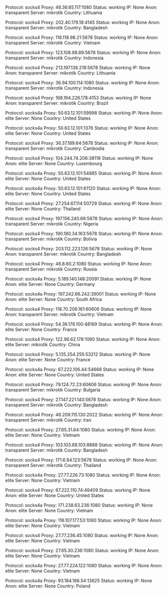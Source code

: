 Protocol: socks4
Proxy: 46.36.65.117:1080
Status: working
IP: None
Anon: transparent
Server: mikrotik
Country: Lithuania

Protocol: socks4
Proxy: 202.40.179.18:4145
Status: working
IP: None
Anon: transparent
Server: mikrotik
Country: Bangladesh

Protocol: socks4
Proxy: 116.118.98.21:5678
Status: working
IP: None
Anon: transparent
Server: mikrotik
Country: Vietnam

Protocol: socks4
Proxy: 123.108.98.89:5678
Status: working
IP: None
Anon: transparent
Server: mikrotik
Country: Indonesia

Protocol: socks4
Proxy: 213.197.136.218:5678
Status: working
IP: None
Anon: transparent
Server: mikrotik
Country: Lithuania

Protocol: socks4
Proxy: 36.94.100.114:1080
Status: working
IP: None
Anon: transparent
Server: mikrotik
Country: Indonesia

Protocol: socks4
Proxy: 168.194.226.178:4153
Status: working
IP: None
Anon: transparent
Server: mikrotik
Country: Brazil

Protocol: socks4a
Proxy: 50.63.12.101:59998
Status: working
IP: None
Anon: elite
Server: None
Country: United States

Protocol: socks4a
Proxy: 50.63.12.101:1376
Status: working
IP: None
Anon: elite
Server: None
Country: United States

Protocol: socks4
Proxy: 36.37.189.64:5678
Status: working
IP: None
Anon: transparent
Server: mikrotik
Country: Cambodia

Protocol: socks4
Proxy: 104.244.74.206:38118
Status: working
IP: None
Anon: elite
Server: None
Country: Luxembourg

Protocol: socks4a
Proxy: 50.63.12.101:54885
Status: working
IP: None
Anon: elite
Server: None
Country: United States

Protocol: socks4a
Proxy: 50.63.12.101:61120
Status: working
IP: None
Anon: elite
Server: None
Country: United States

Protocol: socks4
Proxy: 27.254.67.114:50729
Status: working
IP: None
Anon: elite
Server: None
Country: Thailand

Protocol: socks4
Proxy: 197.156.240.66:5678
Status: working
IP: None
Anon: transparent
Server: mikrotik
Country: Nigeria

Protocol: socks4
Proxy: 190.180.34.163:5678
Status: working
IP: None
Anon: transparent
Server: mikrotik
Country: Bolivia

Protocol: socks4
Proxy: 203.112.223.126:5678
Status: working
IP: None
Anon: transparent
Server: mikrotik
Country: Bangladesh

Protocol: socks4
Proxy: 46.8.60.2:1080
Status: working
IP: None
Anon: transparent
Server: mikrotik
Country: Russia

Protocol: socks4a
Proxy: 5.189.140.148:20091
Status: working
IP: None
Anon: elite
Server: None
Country: Germany

Protocol: socks4a
Proxy: 197.242.66.242:39001
Status: working
IP: None
Anon: elite
Server: None
Country: South Africa

Protocol: socks4
Proxy: 118.70.206.161:60606
Status: working
IP: None
Anon: transparent
Server: mikrotik
Country: Vietnam

Protocol: socks4
Proxy: 54.36.176.100:48169
Status: working
IP: None
Anon: elite
Server: None
Country: France

Protocol: socks4
Proxy: 122.96.62.178:1080
Status: working
IP: None
Anon: elite
Server: mikrotik
Country: China

Protocol: socks4
Proxy: 5.135.254.255:53212
Status: working
IP: None
Anon: elite
Server: None
Country: France

Protocol: socks4a
Proxy: 67.222.106.44:54666
Status: working
IP: None
Anon: elite
Server: None
Country: United States

Protocol: socks4
Proxy: 79.124.72.23:60606
Status: working
IP: None
Anon: transparent
Server: mikrotik
Country: Bulgaria

Protocol: socks4
Proxy: 27.147.221.140:5678
Status: working
IP: None
Anon: transparent
Server: mikrotik
Country: Bangladesh

Protocol: socks4
Proxy: 46.209.115.130:2022
Status: working
IP: None
Anon: transparent
Server: mikrotik
Country: Iran

Protocol: socks4
Proxy: 27.65.31.64:1080
Status: working
IP: None
Anon: elite
Server: None
Country: Vietnam

Protocol: socks4
Proxy: 103.103.88.103:8888
Status: working
IP: None
Anon: transparent
Server: mikrotik
Country: Bangladesh

Protocol: socks4
Proxy: 171.6.84.123:5678
Status: working
IP: None
Anon: transparent
Server: mikrotik
Country: Thailand

Protocol: socks4a
Proxy: 27.77.226.73:1080
Status: working
IP: None
Anon: elite
Server: None
Country: Vietnam

Protocol: socks4
Proxy: 67.222.110.74:48409
Status: working
IP: None
Anon: elite
Server: None
Country: United States

Protocol: socks4a
Proxy: 171.238.63.236:1080
Status: working
IP: None
Anon: elite
Server: None
Country: Vietnam

Protocol: socks4a
Proxy: 116.107.177.53:1080
Status: working
IP: None
Anon: elite
Server: None
Country: Vietnam

Protocol: socks4
Proxy: 27.77.236.45:1080
Status: working
IP: None
Anon: elite
Server: None
Country: Vietnam

Protocol: socks4
Proxy: 27.65.30.236:1080
Status: working
IP: None
Anon: elite
Server: None
Country: Vietnam

Protocol: socks4a
Proxy: 27.77.224.122:1080
Status: working
IP: None
Anon: elite
Server: None
Country: Vietnam

Protocol: socks4a
Proxy: 93.184.166.54:13625
Status: working
IP: None
Anon: elite
Server: None
Country: Poland

